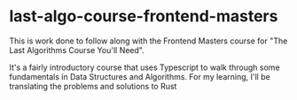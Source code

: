 # last-algo-course-frontend-masters
This is work done to follow along with the Frontend Masters course for "The Last Algorithms Course You'll Need".

It's a fairly introductory course that uses Typescript to walk through some fundamentals in Data Structures and Algorithms. For my learning, I'll be translating the problems and solutions to Rust
